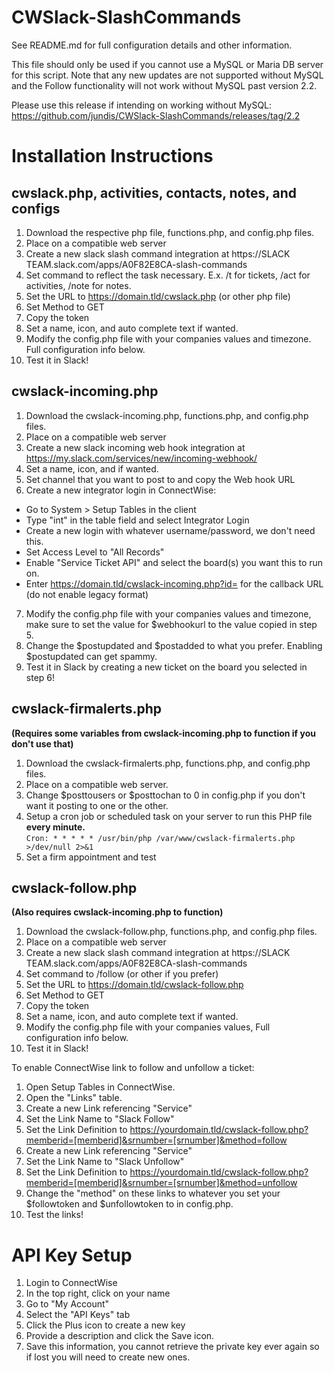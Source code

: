 # CWSlack-SlashCommands

See README.md for full configuration details and other information. 

This file should only be used if you cannot use a MySQL or Maria DB server for this script. Note that any new updates are not supported without MySQL and the Follow functionality will not work without MySQL past version 2.2.

Please use this release if intending on working without MySQL: https://github.com/jundis/CWSlack-SlashCommands/releases/tag/2.2


# Installation Instructions

## cwslack.php, activities, contacts, notes, and configs

1. Download the respective php file, functions.php, and config.php files.
2. Place on a compatible web server
3. Create a new slack slash command integration at https://SLACK TEAM.slack.com/apps/A0F82E8CA-slash-commands
4. Set command to reflect the task necessary. E.x. /t for tickets, /act for activities, /note for notes.
5. Set the URL to https://domain.tld/cwslack.php (or other php file)
6. Set Method to GET
7. Copy the token
8. Set a name, icon, and auto complete text if wanted.
9. Modify the config.php file with your companies values and timezone. Full configuration info below.
10. Test it in Slack!

## cwslack-incoming.php

1. Download the cwslack-incoming.php, functions.php, and config.php files.
2. Place on a compatible web server
3. Create a new slack incoming web hook integration at https://my.slack.com/services/new/incoming-webhook/
4. Set a name, icon, and if wanted.
5. Set channel that you want to post to and copy the Web hook URL
6. Create a new integrator login in ConnectWise:
  - Go to System > Setup Tables in the client
  - Type "int" in the table field and select Integrator Login
  - Create a new login with whatever username/password, we don't need this.
  - Set Access Level to "All Records"
  - Enable "Service Ticket API" and select the board(s) you want this to run on.
  - Enter https://domain.tld/cwslack-incoming.php?id= for the callback URL (do not enable legacy format)
7. Modify the config.php file with your companies values and timezone, make sure to set the value for $webhookurl to the value copied in step 5.
8. Change the $postupdated and $postadded to what you prefer. Enabling $postupdated can get spammy.
9. Test it in Slack by creating a new ticket on the board you selected in step 6!

## cwslack-firmalerts.php

**(Requires some variables from cwslack-incoming.php to function if you don't use that)**

1. Download the cwslack-firmalerts.php, functions.php, and config.php files.
2. Place on a compatible web server.
3. Change $posttousers or $posttochan to 0 in config.php if you don't want it posting to one or the other.
4. Setup a cron job or scheduled task on your server to run this PHP file **every minute.**  
   ```Cron: * * * * * /usr/bin/php /var/www/cwslack-firmalerts.php >/dev/null 2>&1```
5. Set a firm appointment and test

## cwslack-follow.php

**(Also requires cwslack-incoming.php to function)**

1. Download the cwslack-follow.php, functions.php, and config.php files.
2. Place on a compatible web server
3. Create a new slack slash command integration at  https://SLACK TEAM.slack.com/apps/A0F82E8CA-slash-commands
4. Set command to /follow (or other if you prefer)
5. Set the URL to https://domain.tld/cwslack-follow.php
6. Set Method to GET
7. Copy the token
8. Set a name, icon, and auto complete text if wanted.
9. Modify the config.php file with your companies values, Full configuration info below.
10. Test it in Slack!

To enable ConnectWise link to follow and unfollow a ticket:

1. Open Setup Tables in ConnectWise.
2. Open the "Links" table.
3. Create a new Link referencing "Service"
4. Set the Link Name to "Slack Follow"
5. Set the Link Definition to https://yourdomain.tld/cwslack-follow.php?memberid=[memberid]&srnumber=[srnumber]&method=follow
6. Create a new Link referencing "Service"
7. Set the Link Name to "Slack Unfollow"
8. Set the Link Definition to https://yourdomain.tld/cwslack-follow.php?memberid=[memberid]&srnumber=[srnumber]&method=unfollow
9. Change the "method" on these links to whatever you set your $followtoken and $unfollowtoken to in config.php.
10. Test the links!


# API Key Setup

1. Login to ConnectWise
2. In the top right, click on your name
3. Go to "My Account"
4. Select the "API Keys" tab
5. Click the Plus icon to create a new key
6. Provide a description and click the Save icon.
7. Save this information, you cannot retrieve the private key ever again so if lost you will need to create new ones.